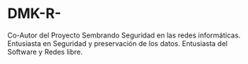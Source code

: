 # DMK-R-
Co-Autor del Proyecto  Sembrando Seguridad en las redes informáticas.  Entusiasta en  Seguridad y preservación de los datos.  Entusiasta del Software y  Redes libre.
